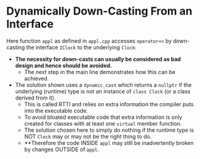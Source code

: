 # Dynamically Down-Casting From an Interface

Here function `appl` as defined in `appl.cpp` accesses
`operator<<` by down-casting the interface `IClock` to the
underlying `Clock`:
- **The necessity for down-casts can usually be considered
  as bad design and hence should be avoided.**
  - The next step in the main line demonstrates how this can
    be achieved.
- The solution shown uses a `dynamic_cast` which returns a
  `nullptr` if the underlying (runtime) type is not an
  instance of `class Clock` (or a class derived from it).
  - This is called RTTI and relies on extra information
    the compiler puts into the executable code.
  - To avoid bloated executable code that extra information
    is only created for classes with at least one `virtual`
    member function.
  - The solution chosen here to simply do nothing if the
    runtime type is NOT `Clock` may or may not be the right
    thing to do.
  - **Therefore the code INSIDE `appl` may still be
    inadvertently broken by changes OUTSIDE of `appl`.
